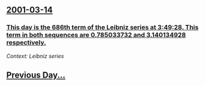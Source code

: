 ## [2001-03-14](/news/2001/03/14/index.md)

### [ This day is the 686th term of the Leibniz series at 3:49:28. This term in both sequences are 0.785033732 and 3.140134928 respectively.](/news/2001/03/14/this-day-is-the-686th-term-of-the-leibniz-series-at-3-49-28-this-term-in-both-sequences-are-0-785033732-and-3-140134928-respectively.md)
_Context: Leibniz series_

## [Previous Day...](/news/2001/03/13/index.md)


